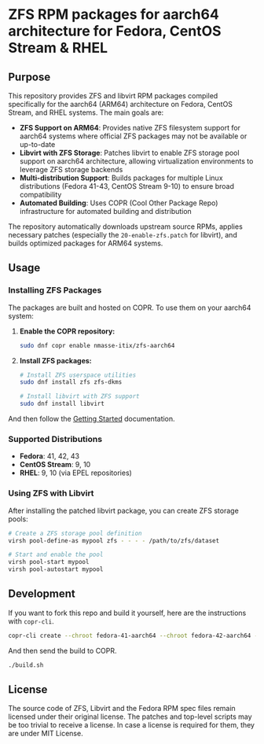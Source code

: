 # ZFS RPM packages for aarch64 architecture for Fedora, CentOS Stream & RHEL

## Purpose

This repository provides ZFS and libvirt RPM packages compiled specifically for the aarch64 (ARM64) architecture on Fedora, CentOS Stream, and RHEL systems. The main goals are:

- **ZFS Support on ARM64**: Provides native ZFS filesystem support for aarch64 systems where official ZFS packages may not be available or up-to-date
- **Libvirt with ZFS Storage**: Patches libvirt to enable ZFS storage pool support on aarch64 architecture, allowing virtualization environments to leverage ZFS storage backends
- **Multi-distribution Support**: Builds packages for multiple Linux distributions (Fedora 41-43, CentOS Stream 9-10) to ensure broad compatibility
- **Automated Building**: Uses COPR (Cool Other Package Repo) infrastructure for automated building and distribution

The repository automatically downloads upstream source RPMs, applies necessary patches (especially the `20-enable-zfs.patch` for libvirt), and builds optimized packages for ARM64 systems.

## Usage

### Installing ZFS Packages

The packages are built and hosted on COPR. To use them on your aarch64 system:

1. **Enable the COPR repository:**
   ```bash
   sudo dnf copr enable nmasse-itix/zfs-aarch64
   ```

2. **Install ZFS packages:**
   ```bash
   # Install ZFS userspace utilities
   sudo dnf install zfs zfs-dkms
   
   # Install libvirt with ZFS support
   sudo dnf install libvirt
   ```

And then follow the [Getting Started](https://openzfs.github.io/openzfs-docs/Getting%20Started/index.html) documentation.

### Supported Distributions

- **Fedora**: 41, 42, 43
- **CentOS Stream**: 9, 10
- **RHEL**: 9, 10 (via EPEL repositories)

### Using ZFS with Libvirt

After installing the patched libvirt package, you can create ZFS storage pools:

```bash
# Create a ZFS storage pool definition
virsh pool-define-as mypool zfs - - - - /path/to/zfs/dataset

# Start and enable the pool
virsh pool-start mypool
virsh pool-autostart mypool
```

## Development

If you want to fork this repo and build it yourself, here are the instructions with `copr-cli`.

```sh
copr-cli create --chroot fedora-41-aarch64 --chroot fedora-42-aarch64 --chroot epel-9-aarch64 --chroot epel-10-aarch64 zfs-aarch64
```

And then send the build to COPR.

```sh
./build.sh
```

## License

The source code of ZFS, Libvirt and the Fedora RPM spec files remain licensed under their original license.
The patches and top-level scripts may be too trivial to receive a license.
In case a license is required for them, they are under MIT License.
